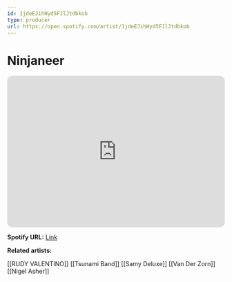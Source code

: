 ```yaml
---
id: 1jdeEJihHyd5FJlJtdbkob
type: producer
url: https://open.spotify.com/artist/1jdeEJihHyd5FJlJtdbkob
---
```

# Ninjaneer

<iframe style="border-radius:12px" src="https://open.spotify.com/embed/artist/1jdeEJihHyd5FJlJtdbkob" width="100%" height="352" frameBorder="0" allowfullscreen="" allow="autoplay; clipboard-write; encrypted-media; fullscreen; picture-in-picture" loading="lazy"></iframe>

**Spotify URL:** [Link](https://open.spotify.com/artist/1jdeEJihHyd5FJlJtdbkob)

**Related artists:**

[[RUDY VALENTINO]]
[[Tsunami Band]]
[[Samy Deluxe]]
[[Van Der Zorn]]
[[Nigel Asher]]
